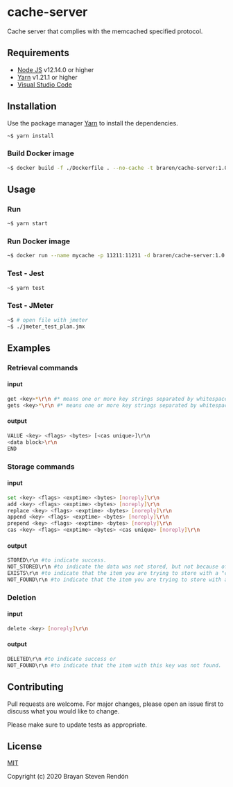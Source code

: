 # cache-server

Cache server that complies with the memcached specified protocol.

## Requirements

* [Node JS](https://nodejs.org/) v12.14.0 or higher
* [Yarn](https://yarnpkg.com/) v1.21.1 or higher
* [Visual Studio Code](https://code.visualstudio.com/)

## Installation

Use the package manager [Yarn](https://yarnpkg.com/) to install the dependencies.

```bash
~$ yarn install
```

### Build Docker image

```bash
~$ docker build -f ./Dockerfile . --no-cache -t braren/cache-server:1.0.0
```

## Usage

### Run

```bash
~$ yarn start
```

### Run Docker image

```bash
~$ docker run --name mycache -p 11211:11211 -d braren/cache-server:1.0.0
```

### Test - Jest

```bash
~$ yarn test
```

### Test - JMeter

```bash
~$ # open file with jmeter
~$ ./jmeter_test_plan.jmx
```

## Examples

### Retrieval commands

#### input

```bash
get <key>*\r\n #* means one or more key strings separated by whitespace.
gets <key>*\r\n #* means one or more key strings separated by whitespace.
```

#### output

```bash
VALUE <key> <flags> <bytes> [<cas unique>]\r\n
<data block>\r\n
END
```

### Storage commands

#### input

```bash
set <key> <flags> <exptime> <bytes> [noreply]\r\n
add <key> <flags> <exptime> <bytes> [noreply]\r\n
replace <key> <flags> <exptime> <bytes> [noreply]\r\n
append <key> <flags> <exptime> <bytes> [noreply]\r\n
prepend <key> <flags> <exptime> <bytes> [noreply]\r\n
cas <key> <flags> <exptime> <bytes> <cas unique> [noreply]\r\n
```

#### output

```bash
STORED\r\n #to indicate success.
NOT_STORED\r\n #to indicate the data was not stored, but not because of an error. This normally means that the condition for an "add" or a "replace" command wasn't met.
EXISTS\r\n #to indicate that the item you are trying to store with a "cas" command has been modified since you last fetched it.
NOT_FOUND\r\n #to indicate that the item you are trying to store with a "cas" command did not exist.
```

### Deletion

#### input

```bash
delete <key> [noreply]\r\n
```

#### output

```bash
DELETED\r\n #to indicate success or
NOT_FOUND\r\n #to indicate that the item with this key was not found.
```

## Contributing
Pull requests are welcome. For major changes, please open an issue first to discuss what you would like to change.

Please make sure to update tests as appropriate.

## License
[MIT](https://choosealicense.com/licenses/mit/)

Copyright (c) 2020 Brayan Steven Rendón
